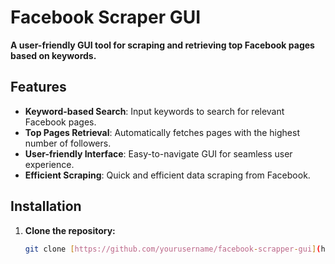# Facebook Scraper GUI

**A user-friendly GUI tool for scraping and retrieving top Facebook pages based on keywords.**

## Features

- **Keyword-based Search**: Input keywords to search for relevant Facebook pages.
- **Top Pages Retrieval**: Automatically fetches pages with the highest number of followers.
- **User-friendly Interface**: Easy-to-navigate GUI for seamless user experience.
- **Efficient Scraping**: Quick and efficient data scraping from Facebook.

## Installation

1. **Clone the repository:**
   ```bash
   git clone [https://github.com/yourusername/facebook-scrapper-gui](https://github.com/parv-lj/Facebook-Scrapper-GUI).git
